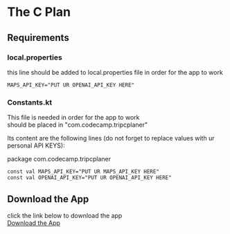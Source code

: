 # The C Plan

## Requirements
### local.properties
this line should be added to local.properties file in order for the app to work </br>

    MAPS_API_KEY="PUT UR OPENAI_API_KEY HERE"

### Constants.kt
This file is needed in order for the app to work </br>
should be placed in "com.codecamp.tripcplaner"</br>

Its content are the following lines (do not forget to replace values with ur personal API KEYS):</Br>

package com.codecamp.tripcplaner<Br>

    const val MAPS_API_KEY="PUT UR MAPS_API_KEY HERE"
    const val OPENAI_API_KEY="PUT UR OPENAI_API_KEY HERE"


## Download the App
click the link below to download the app </br>
[Download the App](https://drive.google.com/u/0/uc?id=10qWOgCaE6yv4JRr5wHsyNa3nNqat9c83&export=download)




